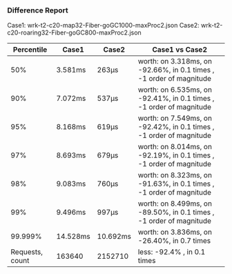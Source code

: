 ### Difference Report
Case1: wrk-t2-c20-map32-Fiber-goGC1000-maxProc2.json
Case2: wrk-t2-c20-roaring32-Fiber-goGC800-maxProc2.json

|Percentile|Case1|Case2|Case1 vs Case2|
|---|---|---|---|
|50%|3.581ms|263µs|worth: on 3.318ms, on -92.66%, in 0.1 times , -1 order of magnitude|
|90%|7.072ms|537µs|worth: on 6.535ms, on -92.41%, in 0.1 times , -1 order of magnitude|
|95%|8.168ms|619µs|worth: on 7.549ms, on -92.42%, in 0.1 times , -1 order of magnitude|
|97%|8.693ms|679µs|worth: on 8.014ms, on -92.19%, in 0.1 times , -1 order of magnitude|
|98%|9.083ms|760µs|worth: on 8.323ms, on -91.63%, in 0.1 times , -1 order of magnitude|
|99%|9.496ms|997µs|worth: on 8.499ms, on -89.50%, in 0.1 times , -1 order of magnitude|
|99.999%|14.528ms|10.692ms|worth: on 3.836ms, on -26.40%, in 0.7 times |
|Requests, count|163640|2152710|less: -92.4% , in 0.1 times |
